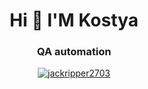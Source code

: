 <h1 align="center">Hi 👋 I'M Kostya</h1>
<h3 align="center">QA automation</h3>


<p align="center">
<a href="https://www.codewars.com/users/jackripper2703" target="blank"><img align="center" src="https://www.codewars.com/users/jackripper2703/badges/large" alt="jackripper2703"/></a>
</p>

